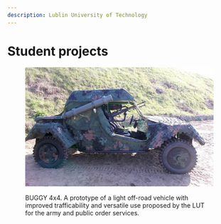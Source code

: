 ```yaml
---
description: Lublin University of Technology
---
```


# Student projects

<figure><img src="../.gitbook/assets/buggy.JPG" alt=""><figcaption><p>BUGGY 4x4. A prototype of a light off-road vehicle with improved trafficability and versatile use proposed by the LUT for the army and public order services.</p></figcaption></figure>
